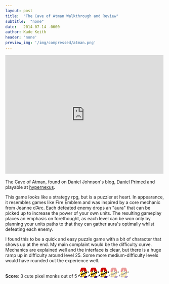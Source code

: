 ```yaml
---
layout: post
title:  "The Cave of Atman Walkthrough and Review"
subtitle:  "none"
date:   2014-07-14 -0600
author: Kade Keith
header: 'none'
preview_img: '/img/compressed/atman.png'
---
```

<iframe class="video" width="500" height="375" src="https://www.youtube.com/embed/nwr0kVzTKZc" frameborder="0" allowfullscreen></iframe>

The Cave of Atman, found on Daniel Johnson's blog, [Daniel Primed](http://danielprimed.com/) and playable at [hypernexus]( http://hypernexus.itch.io/the-cave-of-atman).

This game looks like a strategy rpg, but is a puzzler at heart. In appearance, it resembles games like Fire Emblem and was inspired by a core mechanic from Jeanne d’Arc. Each defeated enemy drops an "aura" that can be picked up to increase the power of your own units. The resulting gameplay places an emphasis on forethought, as each level can be won only by planning your units paths to that they can gather aura's optimally whilst defeating each enemy. 

I found this to be a quick and easy puzzle game with a bit of character that shows up at the end. My main complaint would be the difficulty curve. Mechanics are explained well and the interface is clear, but there is a huge ramp up in difficulty around level 25. Some more medium-difficulty levels would have rounded out the experience well. 

<span class="game-score"> **Score**: 3 cute pixel monks out of 5 ![3 out of 5](/img/compressed/atman.png)</span>